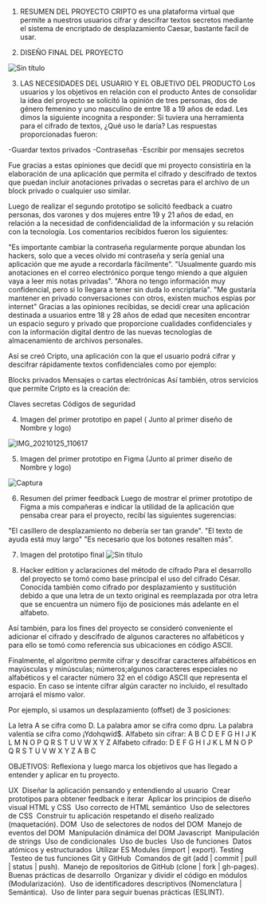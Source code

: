 1. RESUMEN DEL PROYECTO
CRIPTO es una plataforma virtual que permite a nuestros usuarios cifrar y descifrar textos secretos mediante el sistema de encriptado de desplazamiento Caesar, bastante facil de usar.

2. DISEÑO FINAL DEL PROYECTO

![Sin título](https://user-images.githubusercontent.com/77282012/105870335-2abb1880-5fc6-11eb-8e73-d9642b4cab61.png)

3. LAS NECESIDADES DEL USUARIO Y EL OBJETIVO DEL PRODUCTO
Los usuarios y los objetivos en relación con el producto
Antes de consolidar la idea del proyecto se solicitó la opinión de tres personas, dos de género femenino y uno masculíno de entre 18 a 19 años de edad. Les dimos la siguiente incognita a responder: Si tuviera una herramienta para el cifrado de textos, ¿Qué uso le daría?
Las respuestas proporcionadas fueron:

-Guardar textos privados
-Contraseñas
-Escribir por mensajes secretos

Fue gracias a estas opiniones que decidí que mi proyecto consistiría en la elaboración de una aplicación que permita el cifrado y descifrado de textos que puedan incluir anotaciones privadas o secretas para el archivo de un block privado o cualquier uso similar.

Luego de realizar el segundo prototipo se solicitó feedback a cuatro personas, dos varones y dos mujeres entre 19 y 21 años de edad, en relación a la necesidad de confidencialidad de la información y su relación con la tecnología. Los comentarios recibidos fueron los siguientes:

"Es importante cambiar la contraseña regularmente porque abundan los hackers, solo que a veces olvido mi contraseña y sería genial una aplicación que me ayude a recordarla fácilmente".
"Usualmente guardo mis anotaciones en el correo electrónico porque tengo miendo a que alguien vaya a leer mis notas privadas".
"Ahora no tengo información muy confidencial, pero si lo llegara a tener sin duda lo encriptaría".
"Me gustaría mantener en privado conversaciones con otros, existen muchos espias por internet"
Gracias a las opiniones recibidas, se decidí crear una aplicación destinada a usuarios entre 18 y 28 años de edad que necesiten encontrar un espacio seguro y privado que proporcione cualidades confidenciales y con la información digital dentro de las nuevas tecnologías de almacenamiento de archivos personales.

Así se creó Cripto, una aplicación con la que el usuario podrá cifrar y descifrar rápidamente textos confidenciales como por ejemplo:

Blocks privados
Mensajes o cartas electrónicas
Así también, otros servicios que permite Cripto es la creación de:

Claves secretas
Códigos de seguridad

4. Imagen del primer prototipo en papel ( Junto al primer diseño de Nombre y logo)

![IMG_20210125_110617](https://user-images.githubusercontent.com/77282012/105852283-43b9ce80-5fb2-11eb-90ef-741bbd0402d8.jpg)

5. Imagen del primer prototipo en Figma (Junto al primer diseño de Nombre y logo)

![Captura](https://user-images.githubusercontent.com/77282012/105870276-19720c00-5fc6-11eb-9172-9af046ce35a4.JPG)


6. Resumen del primer feedback
Luego de mostrar el primer prototipo de Figma a mis compañeras e indicar la utilidad de la aplicación que pensaba crear para el proyecto, recibí las siguientes sugerencias:

"El casillero de desplazamiento no debería ser tan grande".
"El texto de ayuda está muy largo"
"Es necesario que los botones resalten más".

7. Imagen del prototipo final
![Sin título](https://user-images.githubusercontent.com/77282012/105871217-14fa2300-5fc7-11eb-8bf6-66ee09b49ba7.png)

7. Hacker edition y aclaraciones del método de cifrado
Para el desarrollo del proyecto se tomó como base principal el uso del cifrado César. Conocida también como cifrado por desplazamiento y sustitución debido a que una letra de un texto original es reemplazada por otra letra que se encuentra un número fijo de posiciones más adelante en el alfabeto.

Así también, para los fines del proyecto se consideró conveniente el adicionar el cifrado y descifrado de algunos caracteres no alfabéticos y para ello se tomó como referencia sus ubicaciones en código ASCII.

Finalmente, el algoritmo permite cifrar y descifrar caracteres alfabéticos en mayúsculas y minúsculas; números;algunos caracteres especiales no alfabéticos y el caracter número 32 en el código ASCII que representa el espacio. En caso se intente cifrar algún caracter no incluido, el resultado arrojará el mismo valor.

Por ejemplo, si usamos un desplazamiento (offset) de 3 posiciones:

La letra A se cifra como D.
La palabra amor se cifra como dpru.
La palabra valentía se cifra como ¡Ydohqwíd$.
Alfabeto sin cifrar: A B C D E F G H I J K L M N O P Q R S T U V W X Y Z
Alfabeto cifrado: D E F G H I J K L M N O P Q R S T U V W X Y Z A B C

OBJETIVOS:
Reflexiona y luego marca los objetivos que has llegado a entender y aplicar en tu proyecto.

UX
 Diseñar la aplicación pensando y entendiendo al usuario
 Crear prototipos para obtener feedback e iterar
 Aplicar los principios de diseño visual
HTML y CSS
 Uso correcto de HTML semántico
 Uso de selectores de CSS
 Construir tu aplicación respetando el diseño realizado (maquetación).
DOM
 Uso de selectores de nodos del DOM
 Manejo de eventos del DOM
 Manipulación dinámica del DOM
Javascript
 Manipulación de strings
 Uso de condicionales
 Uso de bucles
 Uso de funciones
 Datos atómicos y estructurados
 Utilizar ES Modules (import | export).
Testing
 Testeo de tus funciones
Git y GitHub
 Comandos de git (add | commit | pull | status | push).
 Manejo de repositorios de GitHub (clone | fork | gh-pages).
Buenas prácticas de desarrollo
 Organizar y dividir el código en módulos (Modularización).
 Uso de identificadores descriptivos (Nomenclatura | Semántica).
 Uso de linter para seguir buenas prácticas (ESLINT).